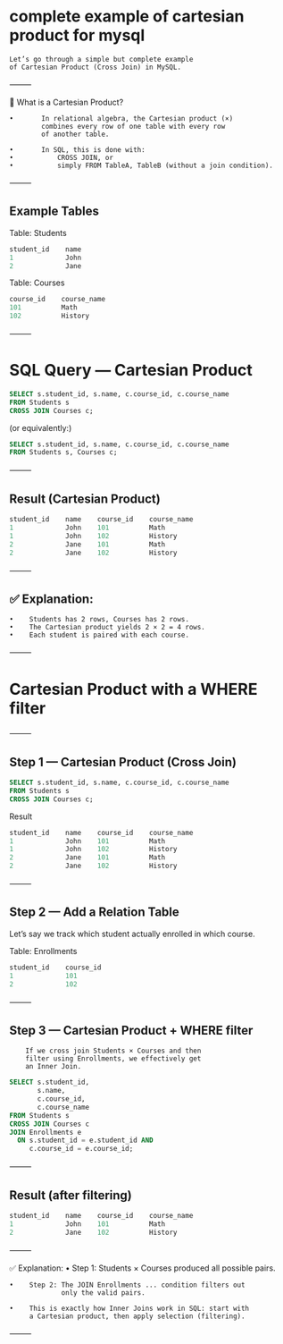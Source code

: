 # complete example of cartesian product for mysql

	Let’s go through a simple but complete example 
	of Cartesian Product (Cross Join) in MySQL.

⸻

📘 What is a Cartesian Product?

    •    	In relational algebra, the Cartesian product (×) 
    		combines every row of one table with every row 
    		of another table.
    		
    •    	In SQL, this is done with:
    •    		CROSS JOIN, or
    •    		simply FROM TableA, TableB (without a join condition).

⸻

## Example Tables

Table: Students

~~~sql
student_id    name
1             John
2             Jane
~~~

Table: Courses

~~~sql
course_id    course_name
101          Math
102          History
~~~

⸻

# SQL Query — Cartesian Product

~~~sql
SELECT s.student_id, s.name, c.course_id, c.course_name
FROM Students s
CROSS JOIN Courses c;
~~~

(or equivalently:)

~~~sql
SELECT s.student_id, s.name, c.course_id, c.course_name
FROM Students s, Courses c;
~~~

⸻

## Result (Cartesian Product)

~~~sql
student_id    name    course_id    course_name
1             John    101          Math
1             John    102          History
2             Jane    101          Math
2             Jane    102          History
~~~

⸻

## ✅ Explanation:
    •    Students has 2 rows, Courses has 2 rows.
    •    The Cartesian product yields 2 × 2 = 4 rows.
    •    Each student is paired with each course.

⸻

# Cartesian Product with a WHERE filter 


⸻

## Step 1 — Cartesian Product (Cross Join)

~~~sql
SELECT s.student_id, s.name, c.course_id, c.course_name
FROM Students s
CROSS JOIN Courses c;
~~~

Result

~~~sql
student_id    name    course_id    course_name
1             John    101          Math
1             John    102          History
2             Jane    101          Math
2             Jane    102          History
~~~

⸻

## Step 2 — Add a Relation Table

Let’s say we track which student actually enrolled in which course.

Table: Enrollments

~~~sql
student_id    course_id
1             101
2             102
~~~

⸻

## Step 3 — Cartesian Product + WHERE filter

		If we cross join Students × Courses and then 
		filter using Enrollments, we effectively get 
		an Inner Join.

~~~sql
SELECT s.student_id, 
       s.name, 
       c.course_id, 
       c.course_name
FROM Students s
CROSS JOIN Courses c
JOIN Enrollments e
  ON s.student_id = e.student_id AND 
     c.course_id = e.course_id;
~~~

⸻

## Result (after filtering)

~~~sql
student_id    name    course_id    course_name
1             John    101          Math
2             Jane    102          History
~~~

⸻

✅ Explanation:
    •    Step 1: Students × Courses produced all possible pairs.
    
    •    Step 2: The JOIN Enrollments ... condition filters out 
                 only the valid pairs.
                 
    •    This is exactly how Inner Joins work in SQL: start with 
         a Cartesian product, then apply selection (filtering).

⸻

